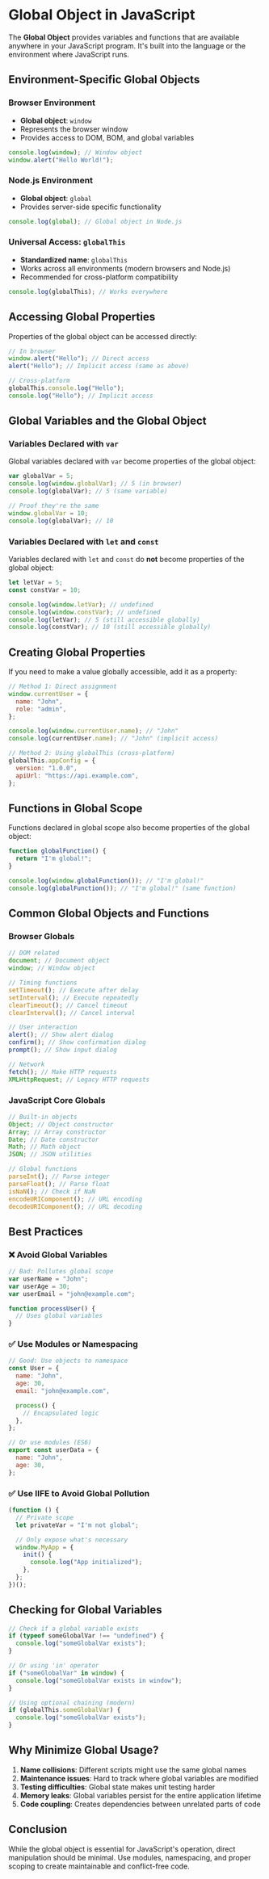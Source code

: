 # Global Object in JavaScript

The **Global Object** provides variables and functions that are available anywhere in your JavaScript program. It's built into the language or the environment where JavaScript runs.

## Environment-Specific Global Objects

### Browser Environment

- **Global object**: `window`
- Represents the browser window
- Provides access to DOM, BOM, and global variables

```javascript
console.log(window); // Window object
window.alert("Hello World!");
```

### Node.js Environment

- **Global object**: `global`
- Provides server-side specific functionality

```javascript
console.log(global); // Global object in Node.js
```

### Universal Access: `globalThis`

- **Standardized name**: `globalThis`
- Works across all environments (modern browsers and Node.js)
- Recommended for cross-platform compatibility

```javascript
console.log(globalThis); // Works everywhere
```

## Accessing Global Properties

Properties of the global object can be accessed directly:

```javascript
// In browser
window.alert("Hello"); // Direct access
alert("Hello"); // Implicit access (same as above)

// Cross-platform
globalThis.console.log("Hello");
console.log("Hello"); // Implicit access
```

## Global Variables and the Global Object

### Variables Declared with `var`

Global variables declared with `var` become properties of the global object:

```javascript
var globalVar = 5;
console.log(window.globalVar); // 5 (in browser)
console.log(globalVar); // 5 (same variable)

// Proof they're the same
window.globalVar = 10;
console.log(globalVar); // 10
```

### Variables Declared with `let` and `const`

Variables declared with `let` and `const` do **not** become properties of the global object:

```javascript
let letVar = 5;
const constVar = 10;

console.log(window.letVar); // undefined
console.log(window.constVar); // undefined
console.log(letVar); // 5 (still accessible globally)
console.log(constVar); // 10 (still accessible globally)
```

## Creating Global Properties

If you need to make a value globally accessible, add it as a property:

```javascript
// Method 1: Direct assignment
window.currentUser = {
  name: "John",
  role: "admin",
};

console.log(window.currentUser.name); // "John"
console.log(currentUser.name); // "John" (implicit access)

// Method 2: Using globalThis (cross-platform)
globalThis.appConfig = {
  version: "1.0.0",
  apiUrl: "https://api.example.com",
};
```

## Functions in Global Scope

Functions declared in global scope also become properties of the global object:

```javascript
function globalFunction() {
  return "I'm global!";
}

console.log(window.globalFunction()); // "I'm global!"
console.log(globalFunction()); // "I'm global!" (same function)
```

## Common Global Objects and Functions

### Browser Globals

```javascript
// DOM related
document; // Document object
window; // Window object

// Timing functions
setTimeout(); // Execute after delay
setInterval(); // Execute repeatedly
clearTimeout(); // Cancel timeout
clearInterval(); // Cancel interval

// User interaction
alert(); // Show alert dialog
confirm(); // Show confirmation dialog
prompt(); // Show input dialog

// Network
fetch(); // Make HTTP requests
XMLHttpRequest; // Legacy HTTP requests
```

### JavaScript Core Globals

```javascript
// Built-in objects
Object; // Object constructor
Array; // Array constructor
Date; // Date constructor
Math; // Math object
JSON; // JSON utilities

// Global functions
parseInt(); // Parse integer
parseFloat(); // Parse float
isNaN(); // Check if NaN
encodeURIComponent(); // URL encoding
decodeURIComponent(); // URL decoding
```

## Best Practices

### ❌ Avoid Global Variables

```javascript
// Bad: Pollutes global scope
var userName = "John";
var userAge = 30;
var userEmail = "john@example.com";

function processUser() {
  // Uses global variables
}
```

### ✅ Use Modules or Namespacing

```javascript
// Good: Use objects to namespace
const User = {
  name: "John",
  age: 30,
  email: "john@example.com",

  process() {
    // Encapsulated logic
  },
};

// Or use modules (ES6)
export const userData = {
  name: "John",
  age: 30,
};
```

### ✅ Use IIFE to Avoid Global Pollution

```javascript
(function () {
  // Private scope
  let privateVar = "I'm not global";

  // Only expose what's necessary
  window.MyApp = {
    init() {
      console.log("App initialized");
    },
  };
})();
```

## Checking for Global Variables

```javascript
// Check if a global variable exists
if (typeof someGlobalVar !== "undefined") {
  console.log("someGlobalVar exists");
}

// Or using 'in' operator
if ("someGlobalVar" in window) {
  console.log("someGlobalVar exists in window");
}

// Using optional chaining (modern)
if (globalThis.someGlobalVar) {
  console.log("someGlobalVar exists");
}
```

## Why Minimize Global Usage?

1. **Name collisions**: Different scripts might use the same global names
2. **Maintenance issues**: Hard to track where global variables are modified
3. **Testing difficulties**: Global state makes unit testing harder
4. **Memory leaks**: Global variables persist for the entire application lifetime
5. **Code coupling**: Creates dependencies between unrelated parts of code

## Conclusion

While the global object is essential for JavaScript's operation, direct manipulation should be minimal. Use modules, namespacing, and proper scoping to create maintainable and conflict-free code.
